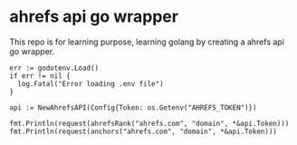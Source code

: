 # ahrefs api go wrapper

This repo is for learning purpose, learning golang by creating a ahrefs api go wrapper.

```
err := godotenv.Load()
if err != nil {
  log.Fatal("Error loading .env file")
}

api := NewAhrefsAPI(Config{Token: os.Getenv("AHREFS_TOKEN")})

fmt.Println(request(ahrefsRank("ahrefs.com", "domain", *&api.Token)))
fmt.Println(request(anchors("ahrefs.com", "domain", *&api.Token)))

```